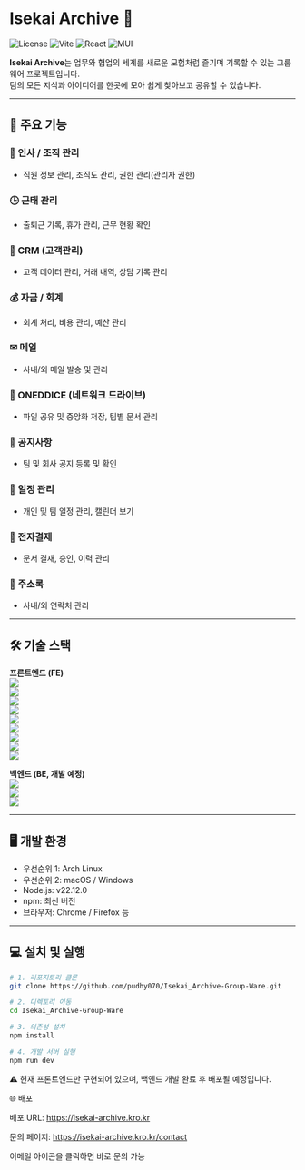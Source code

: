 # Isekai Archive 🚀

![License](https://img.shields.io/badge/License-MIT-green)
![Vite](https://img.shields.io/badge/Vite-7.1.5-blue)
![React](https://img.shields.io/badge/React-19.1.1-blue)
![MUI](https://img.shields.io/badge/MUI-7.3.1-lightblue)

**Isekai Archive**는 업무와 협업의 세계를 새로운 모험처럼 즐기며 기록할 수 있는 그룹웨어 프로젝트입니다.  
팀의 모든 지식과 아이디어를 한곳에 모아 쉽게 찾아보고 공유할 수 있습니다.

---

## 🌟 주요 기능

### 🏢 인사 / 조직 관리
- 직원 정보 관리, 조직도 관리, 권한 관리(관리자 권한)

### 🕒 근태 관리
- 출퇴근 기록, 휴가 관리, 근무 현황 확인

### 💼 CRM (고객관리)
- 고객 데이터 관리, 거래 내역, 상담 기록 관리

### 💰 자금 / 회계
- 회계 처리, 비용 관리, 예산 관리

### ✉ 메일
- 사내/외 메일 발송 및 관리

### 📁 ONEDDICE (네트워크 드라이브)
- 파일 공유 및 중앙화 저장, 팀별 문서 관리

### 📢 공지사항
- 팀 및 회사 공지 등록 및 확인

### 📅 일정 관리
- 개인 및 팀 일정 관리, 캘린더 보기

### 📝 전자결제
- 문서 결재, 승인, 이력 관리

### 📇 주소록
- 사내/외 연락처 관리

---

## 🛠 기술 스택

**프론트엔드 (FE)**  
<img src="https://img.shields.io/badge/React-19.1.1-blue?logo=react&logoColor=white">  
<img src="https://img.shields.io/badge/Vite-7.1.5-blue?logo=vite&logoColor=white">  
<img src="https://img.shields.io/badge/MUI-7.3.1-lightblue?logo=mui&logoColor=white">  
<img src="https://img.shields.io/badge/Emotion-11.14.1-purple">  
<img src="https://img.shields.io/badge/React_Router-7.8.2-red">  
<img src="https://img.shields.io/badge/Axios-1.11.0-lightgrey">  
<img src="https://img.shields.io/badge/FullCalendar-6.1.19-orange">  
<img src="https://img.shields.io/badge/React_Big_Calendar-1.19.4-yellow">  
<img src="https://img.shields.io/badge/Recharts-3.1.2-red">

**백엔드 (BE, 개발 예정)**  
<img src="https://img.shields.io/badge/Spring_Boot-3.2.0-green?logo=spring&logoColor=white">  
<img src="https://img.shields.io/badge/Docker-24.0.5-blue?logo=docker&logoColor=white">  
<img src="https://img.shields.io/badge/AWS-2025-orange?logo=amazonaws&logoColor=white">

---

## 🖥 개발 환경

- 우선순위 1: Arch Linux  
- 우선순위 2: macOS / Windows  
- Node.js: v22.12.0  
- npm: 최신 버전  
- 브라우저: Chrome / Firefox 등

---

## 💻 설치 및 실행

```bash
# 1. 리포지토리 클론
git clone https://github.com/pudhy070/Isekai_Archive-Group-Ware.git

# 2. 디렉토리 이동
cd Isekai_Archive-Group-Ware

# 3. 의존성 설치
npm install

# 4. 개발 서버 실행
npm run dev
```
⚠ 현재 프론트엔드만 구현되어 있으며, 백엔드 개발 완료 후 배포될 예정입니다.

🌐 배포

배포 URL: https://isekai-archive.kro.kr

문의 페이지: https://isekai-archive.kro.kr/contact

이메일 아이콘을 클릭하면 바로 문의 가능
